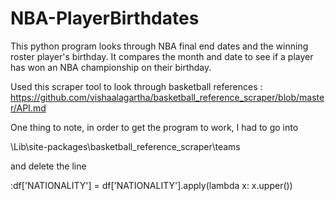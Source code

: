 # NBA-PlayerBirthdates
This python program looks through NBA final end dates and the winning roster player's birthday. It compares the month and date to see if a player has won an NBA championship on their birthday.

Used this scraper tool to look through basketball references : 
https://github.com/vishaalagartha/basketball_reference_scraper/blob/master/API.md

One thing to note, in order to get the program to work, I had to go into 

\Lib\site-packages\basketball_reference_scraper\teams 

and delete the line 

:df['NATIONALITY'] = df['NATIONALITY'].apply(lambda x: x.upper())
